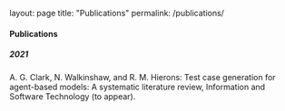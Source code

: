 layout: page
title: "Publications"
permalink: /publications/

#### Publications
##### 2021
A. G. Clark, N. Walkinshaw, and R. M. Hierons: Test case generation for agent-based models: A systematic literature review, Information and Software Technology (to appear).